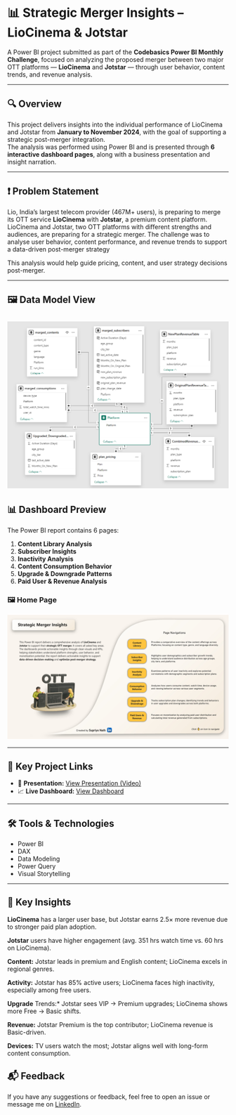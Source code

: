 
# 📊 Strategic Merger Insights – LioCinema & Jotstar

A Power BI project submitted as part of the **Codebasics Power BI Monthly Challenge**, focused on analyzing the proposed merger between two major OTT platforms — **LioCinema** and **Jotstar** — through user behavior, content trends, and revenue analysis.

---

## 🔍 Overview

This project delivers insights into the individual performance of LioCinema and Jotstar from **January to November 2024**, with the goal of supporting a strategic post-merger integration.  
The analysis was performed using Power BI and is presented through **6 interactive dashboard pages**, along with a business presentation and insight narration.

---

## ❗ Problem Statement

Lio, India’s largest telecom provider (467M+ users), is preparing to merge its OTT service **LioCinema** with **Jotstar**, a premium content platform.  
LioCinema and Jotstar, two OTT platforms with different strengths and audiences, are preparing for a strategic merger. The challenge was to analyse user behavior, content performance, and revenue trends to support a data-driven post-merger strategy

This analysis would help guide pricing, content, and user strategy decisions post-merger.

---


## 🖼️ Data Model View  
![Data Model](https://github.com/supriyonath/Performance-Revenue-Analysis-of-OTT-Platform/blob/main/Resource/Dashboard/Data_model_view.png?raw=true_)
---

## 📊 Dashboard Preview

The Power BI report contains 6 pages:
1. **Content Library Analysis**  
2. **Subscriber Insights**  
3. **Inactivity Analysis**  
4. **Content Consumption Behavior**  
5. **Upgrade & Downgrade Patterns**  
6. **Paid User & Revenue Analysis**

### 🖼️ Home Page  
![Dashboard Home](https://github.com/supriyonath/Performance-Revenue-Analysis-of-OTT-Platform/blob/main/Resource/Home_Page.jpg?raw=true)

---

## 🔗 Key Project Links

- 📂 **Presentation:** [View Presentation (Video)](https://youtu.be/PJIaH5BA70A)  
- 📈 **Live Dashboard:** [View Dashboard](https://app.powerbi.com/view?r=eyJrIjoiYWM1YTc1YjEtYWY1MC00MGM2LTliZmUtZTM2ZmI3NjM3MGZjIiwidCI6ImM2ZTU0OWIzLTVmNDUtNDAzMi1hYWU5LWQ0MjQ0ZGM1YjJjNCJ9)  
  

---

## 🛠️ Tools & Technologies

- Power BI  
- DAX  
- Data Modeling  
- Power Query  
- Visual Storytelling

---

## 🙌 Key Insights

**LioCinema** has a larger user base, but Jotstar earns 2.5× more revenue due to stronger paid plan adoption.

**Jotstar** users have higher engagement (avg. 351 hrs watch time vs. 60 hrs on LioCinema).

**Content:** Jotstar leads in premium and English content; LioCinema excels in regional genres.

**Activity:** Jotstar has 85% active users; LioCinema faces high inactivity, especially among free users.

**Upgrade** Trends:* Jotstar sees VIP → Premium upgrades; LioCinema shows more Free → Basic shifts.

**Revenue:** Jotstar Premium is the top contributor; LioCinema revenue is Basic-driven.

**Devices:** TV users watch the most; Jotstar aligns well with long-form content consumption.


## 📬 Feedback

If you have any suggestions or feedback, feel free to open an issue or message me on [LinkedIn](https://www.linkedin.com).

